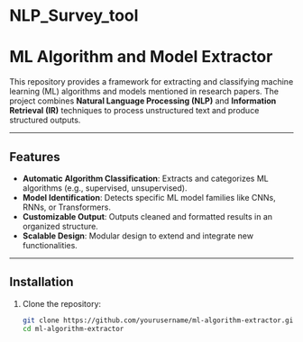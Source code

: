 # NLP_Survey_tool

# ML Algorithm and Model Extractor

This repository provides a framework for extracting and classifying machine learning (ML) algorithms and models mentioned in research papers. The project combines **Natural Language Processing (NLP)** and **Information Retrieval (IR)** techniques to process unstructured text and produce structured outputs.

---

## Features

- **Automatic Algorithm Classification**: Extracts and categorizes ML algorithms (e.g., supervised, unsupervised).
- **Model Identification**: Detects specific ML model families like CNNs, RNNs, or Transformers.
- **Customizable Output**: Outputs cleaned and formatted results in an organized structure.
- **Scalable Design**: Modular design to extend and integrate new functionalities.

---

## Installation

1. Clone the repository:
   ```bash
   git clone https://github.com/yourusername/ml-algorithm-extractor.git
   cd ml-algorithm-extractor
